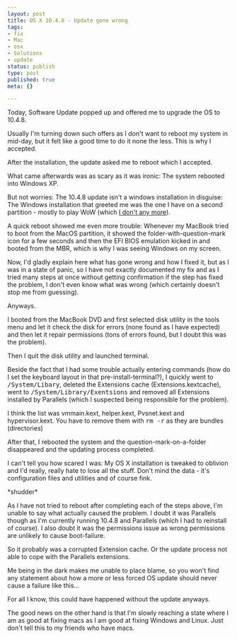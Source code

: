 ```yaml
---
layout: post
title: OS X 10.4.8 - Update gone wrong
tags:
- fix
- Mac
- osx
- Solutions
- update
status: publish
type: post
published: true
meta: {}

---
```

<p>Today, Software Update popped up and offered me to upgrade the OS to 10.4.8.</p>
<p>Usually I'm turning down such offers as I don't want to reboot my system in mid-day, but it felt like a good time to do it none the less. This is why I accepted.</p>
<p>After the installation, the update asked me to reboot which I accepted.</p>
<p>What came afterwards was as scary as it was ironic: The system rebooted into Windows XP.</p>
<p>But not worries: The 10.4.8 update isn't a windows installation in disguise: The Windows installation that greeted me was the one I have on a second partition - mostly to play WoW (which <a href="/archives/321-Correlation-between-gnegg.ch-and-WoW.html">I don't any more</a>).</p>
<p>A quick reboot showed me even more trouble: Whenever my MacBook tried to boot from the MacOS partition, it showed the folder-with-question-mark icon for a few seconds and then the EFI BIOS emulation kicked in and booted from the MBR, which is why I was seeing Windows on my screen.</p>
<p>Now, I'd gladly explain here what has gone wrong and how I fixed it, but as I was in a state of panic, so I have not exactly documented my fix and as I tried many steps at once without getting confirmation if the step has fixed the problem, I don't even know what was wrong (which certainly doesn't stop me from guessing).</p>
<p>Anyways.</p>
<p>I booted from the MacBook DVD and first selected disk utility in the tools menu and let it check the disk for errors (none found as I have expected) and then let it repair permissions (tons of errors found, but I doubt this was the problem).</p>
<p>Then I quit the disk utility and launched terminal.</p>
<p>Beside the fact that I had some trouble actually entering commands (how do I set the keyboard layout in that pre-install-terminal?), I quickly went to <tt>/System/Libary</tt>, deleted the Extensions cache (Extensions.kextcache), went to <tt>/System/Library/Exentsions</tt> and removed all Extensions installed by Parallels (which I suspected being responsible for the problem).</p>
<p>I think the list was vmmain.kext, helper.kext, Pvsnet.kext and hypervisor.kext. You have to remove them with <tt>rm -r</tt> as they are bundles (directories)</p>
<p>After that, I rebooted the system and the question-mark-on-a-folder disappeared and the updating process completed.</p>
<p>I can't tell you how scared I was: My OS X installation is tweaked to oblivion and I'd really, really hate to lose all the stuff. Don't mind the data - it's configuration files and utilities and of course fink.</p>
<p>*shudder*</p>
<p>As I have not tried to reboot after completing each of the steps above, I'm unable to say what actually caused the problem. I doubt it was Parallels though as I'm currently running 10.4.8 and Parallels (which I had to reinstall of course). I also doubt it was the permissions issue as wrong permissions are unlikely to cause boot-failure.</p>
<p>So it probably was a corrupted Extension cache. Or the update process not able to cope with the Parallels extensions.</p>
<p>Me being in the dark makes me unable to place blame, so you won't find any statement about how a more or less forced OS update should never cause a failure like this...</p>
<p>For all I know, this could have happened without the update anyways.</p>
<p>The good news on the other hand is that I'm slowly reaching a state where I am as good at fixing macs as I am good at fixing Windows and Linux. Just don't tell this to my friends who have macs.</p>
